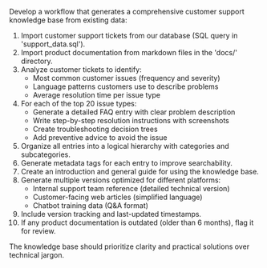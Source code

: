 Develop a workflow that generates a comprehensive customer support knowledge base from existing data:

1. Import customer support tickets from our database (SQL query in 'support_data.sql').
2. Import product documentation from markdown files in the 'docs/' directory.
3. Analyze customer tickets to identify:
   - Most common customer issues (frequency and severity)
   - Language patterns customers use to describe problems
   - Average resolution time per issue type
4. For each of the top 20 issue types:
   - Generate a detailed FAQ entry with clear problem description
   - Write step-by-step resolution instructions with screenshots
   - Create troubleshooting decision trees
   - Add preventive advice to avoid the issue
5. Organize all entries into a logical hierarchy with categories and subcategories.
6. Generate metadata tags for each entry to improve searchability.
7. Create an introduction and general guide for using the knowledge base.
8. Generate multiple versions optimized for different platforms:
   - Internal support team reference (detailed technical version)
   - Customer-facing web articles (simplified language)
   - Chatbot training data (Q&A format)
9. Include version tracking and last-updated timestamps.
10. If any product documentation is outdated (older than 6 months), flag it for review.

The knowledge base should prioritize clarity and practical solutions over technical jargon.
